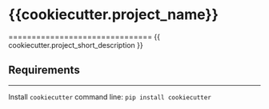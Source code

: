 # {{cookiecutter.project_name}}
===============================
{{ cookiecutter.project_short_description }}

## Requirements
------------
Install `cookiecutter` command line: `pip install cookiecutter`